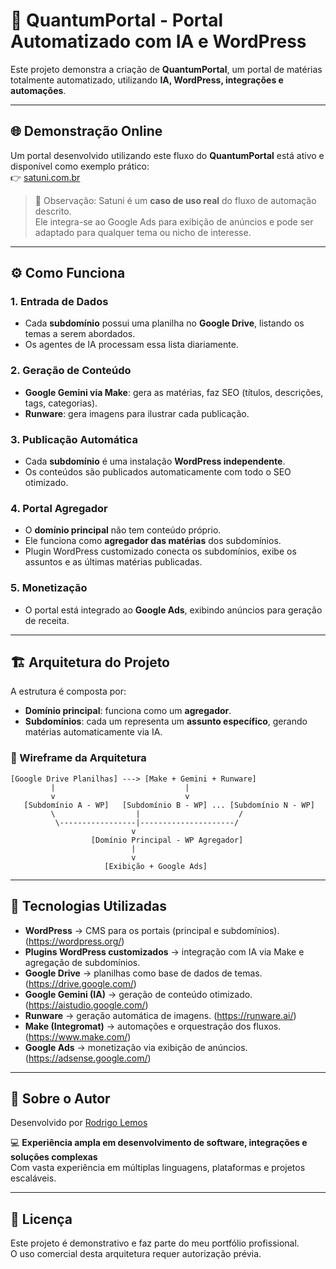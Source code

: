 
# 🚀 QuantumPortal - Portal Automatizado com IA e WordPress

Este projeto demonstra a criação de **QuantumPortal**, um portal de matérias totalmente automatizado, utilizando **IA, WordPress, integrações e automações**.  

---

## 🌐 Demonstração Online

Um portal desenvolvido utilizando este fluxo do **QuantumPortal** está ativo e disponível como exemplo prático:  
👉 [satuni.com.br](https://satuni.com.br)

> 🔎 Observação: Satuni é um **caso de uso real** do fluxo de automação descrito.  
> Ele integra-se ao Google Ads para exibição de anúncios e pode ser adaptado para qualquer tema ou nicho de interesse.

---

## ⚙️ Como Funciona

### 1. Entrada de Dados  
- Cada **subdomínio** possui uma planilha no **Google Drive**, listando os temas a serem abordados.  
- Os agentes de IA processam essa lista diariamente.  

### 2. Geração de Conteúdo  
- **Google Gemini via Make**: gera as matérias, faz SEO (títulos, descrições, tags, categorias).  
- **Runware**: gera imagens para ilustrar cada publicação.  

### 3. Publicação Automática  
- Cada **subdomínio** é uma instalação **WordPress independente**.  
- Os conteúdos são publicados automaticamente com todo o SEO otimizado.  

### 4. Portal Agregador  
- O **domínio principal** não tem conteúdo próprio.  
- Ele funciona como **agregador das matérias** dos subdomínios.  
- Plugin WordPress customizado conecta os subdomínios, exibe os assuntos e as últimas matérias publicadas.  

### 5. Monetização  
- O portal está integrado ao **Google Ads**, exibindo anúncios para geração de receita.  

---

## 🏗️ Arquitetura do Projeto

A estrutura é composta por:

- **Domínio principal**: funciona como um **agregador**.  
- **Subdomínios**: cada um representa um **assunto específico**, gerando matérias automaticamente via IA.  

### 📐 Wireframe da Arquitetura

```
[Google Drive Planilhas] ---> [Make + Gemini + Runware]
         |                             |
         v                             v
   [Subdomínio A - WP]   [Subdomínio B - WP] ... [Subdomínio N - WP]
         \                  |                      /
          \-----------------|---------------------/
                           v
                  [Domínio Principal - WP Agregador]
                           |
                           v
                     [Exibição + Google Ads]
```

---

## 🔌 Tecnologias Utilizadas

- **WordPress** → CMS para os portais (principal e subdomínios). (https://wordpress.org/)
- **Plugins WordPress customizados** → integração com IA via Make e agregação de subdomínios.  
- **Google Drive** → planilhas como base de dados de temas. (https://drive.google.com/)
- **Google Gemini (IA)** → geração de conteúdo otimizado. (https://aistudio.google.com/)
- **Runware** → geração automática de imagens. (https://runware.ai/)
- **Make (Integromat)** → automações e orquestração dos fluxos. (https://www.make.com/)
- **Google Ads** → monetização via exibição de anúncios. (https://adsense.google.com/)

---

## 👤 Sobre o Autor

Desenvolvido por [Rodrigo Lemos](https://linkedin.com/in/irlemos)  

💻 **Experiência ampla em desenvolvimento de software, integrações e soluções complexas**  
Com vasta experiência em múltiplas linguagens, plataformas e projetos escaláveis.

---

## 📜 Licença

Este projeto é demonstrativo e faz parte do meu portfólio profissional.  
O uso comercial desta arquitetura requer autorização prévia.
